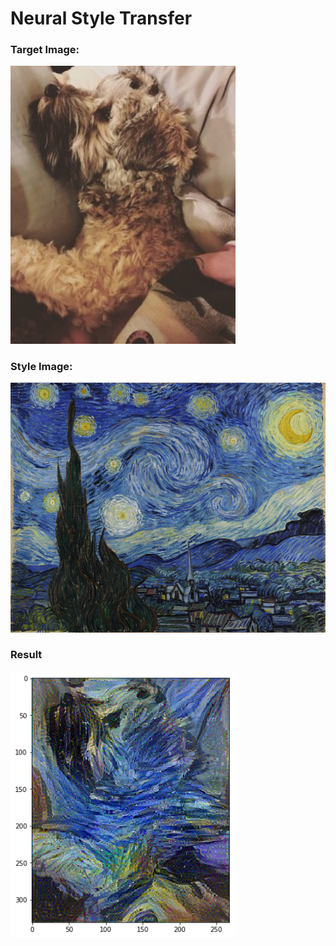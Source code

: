 # Neural Style Transfer

### Target Image:

<img src="./style_transfer/ollie.jpg" width="360px">

### Style Image:

<img src="./style_transfer/starry.jpg" width="600px">

### Result

<img src="./style_transfer/starry_ollie.png" width="360px">

